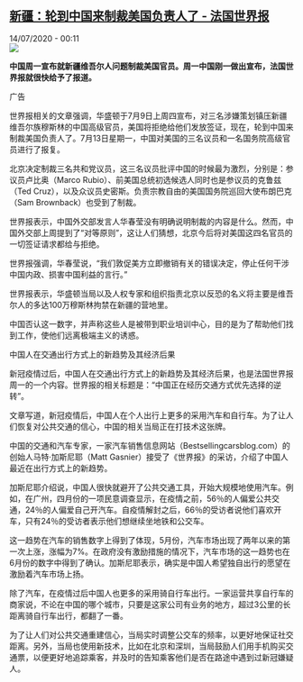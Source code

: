 <!--1594680975000-->
[新疆：轮到中国来制裁美国负责人了 - 法国世界报](http://www.rfi.fr//cn/%E4%B8%AD%E5%9B%BD/20200713-%E6%96%B0%E7%96%86-%E8%BD%AE%E5%88%B0%E4%B8%AD%E5%9B%BD%E6%9D%A5%E5%88%B6%E8%A3%81%E7%BE%8E%E5%9B%BD%E8%B4%9F%E8%B4%A3%E4%BA%BA%E4%BA%86)
------

<div>14/07/2020 - 00:11</div><img src="https://s.rfi.fr/media/display/b0f09814-0ec6-11ea-bdff-005056a9aa4d/w:310/p:16x9/fa_guo_shi_jie_bao_wb161923-rfi-cn-20150123_cartouche.jpg"><p><strong>中国周一宣布就新疆维吾尔人问题制裁美国官员。周一中国刚一做出宣布，法国世界报就很快给予了报道。</strong></p><div class="t-content__body u-clearfix"><div class="m-interstitial"><div class="m-interstitial__ad"><divclass="m-block-ad "data-tms-ad-type="box"data-tms-ad-status="idle"data-tms-ad-pos="1"><div class="m-block-ad__label">广告</div><div class="m-block-ad__content"></div></div></div></div><p>世界报相关的文章强调，华盛顿于7月9日上周四宣布，对三名涉嫌策划镇压新疆维吾尔族穆斯林的中国高级官员，美国将拒绝给他们发放签证，现在，轮到中国来制裁美国负责人了。7月13日星期一，中国对美国的三名议员和一名国务院高级官员进行了报复。</p><p>北京决定制裁三名共和党议员，这三名议员批评中国的时候最为激烈，分别是：参议员卢比奥（Marco Rubio）、前美国总统初选候选人同时也是参议员的克鲁兹（Ted Cruz），以及众议员史密斯。负责宗教自由的美国国务院巡回大使布朗巴克（Sam Brownback）也受到了制裁。      </p><p>世界报表示，中国外交部发言人华春莹没有明确说明制裁的内容是什么。然而，中国外交部上周提到了“对等原则”，这让人们猜想，北京今后将对美国这四名官员的一切签证请求都给与拒绝。</p><p>世界报强调，华春莹说，“我们敦促美方立即撤销有关的错误决定，停止任何干涉中国内政、损害中国利益的言行。”</p><p>世界报表示，华盛顿当局以及人权专家和组织指责北京以反恐的名义将主要是维吾尔人的多达100万穆斯林拘禁在新疆的营地里。    </p><p>中国否认这一数字，并声称这些人是被带到职业培训中心，目的是为了帮助他们找到工作，使他们远离极端主义的诱惑。</p><p>中国人在交通出行方式上的新趋势及其经济后果</p><p>新冠疫情过后，中国人在交通出行方式上的新趋势及其经济后果，也是法国世界报周一的一个内容。世界报的相关标题是：“中国正在经历交通方式优先选择的逆转”。</p><p>文章写道，新冠疫情后，中国人在个人出行上更多的采用汽车和自行车。为了让人们恢复对公共交通的信心，中国的相关当局正在打技术这张牌。</p><p>中国的交通和汽车专家，一家汽车销售信息网站（Bestsellingcarsblog.com）的创始人马特·加斯尼耶（Matt Gasnier）接受了《世界报》的采访，介绍了中国人最近在出行方式上的新趋势。</p><p>加斯尼耶介绍说，中国人很快就避开了公共交通工具，开始大规模地使用汽车。例如，在广州，四月份的一项民意调查显示，在疫情之前，56％的人偏爱公共交通，24％的人偏爱自己开汽车。自疫情解封之后，66％的受访者说他们喜欢开车，只有24％的受访者表示他们想继续坐地铁和公交车。</p><p>这一趋势在汽车的销售数字上得到了体现，5月份，汽车市场出现了两年以来的第一次上涨，涨幅为7%。在政府没有激励措施的情况下，汽车市场的这一趋势也在6月份的数字中得到了确认。加斯尼耶表示，确实是中国人希望独自出行的愿望在激励着汽车市场上扬。</p><p>除了汽车，在疫情过后中国人也更多的采用骑自行车出行。一家运营共享自行车的商家说，不论在中国的哪个城市，只要是这家公司有业务的地方，超过3公里的长距离骑自行车出行，都翻了一番。</p><p>为了让人们对公共交通重建信心，当局实时调整公交车的频率，以更好地保证社交距离。另外，当局也使用新技术，比如在北京和深圳，当局鼓励人们用手机购买交通票，以便更好地追踪乘客，并及时的告知乘客他们是否在路途中遇到过新冠嫌疑人。</p><div class="o-self-promo o-self-promo--nl o-self-promo--hidden" data-selfpromo-newsletter></div><div class="o-self-promo o-self-promo--app o-self-promo--hidden" data-selfpromo-app></div></div>
